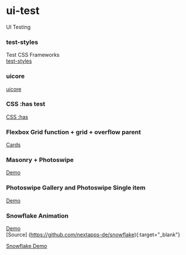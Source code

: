 # ui-test
 UI Testing
 
 ### test-styles
Test CSS Frameworks 	
[test-styles](https://suiramus.github.io/ui-test/test-styles/)  
 
### uicore
[uicore](https://suiramus.github.io/ui-test/uicore/)  

### CSS :has test
[CSS :has](https://suiramus.github.io/ui-test/has/)  

### Flexbox Grid function + grid + overflow parent
[Cards](https://suiramus.github.io/ui-test/cards/)  

### Masonry + Photoswipe
[Demo](https://suiramus.github.io/ui-test/masonry-photoswipe/)  

### Photoswipe Gallery and Photoswipe Single item
[Demo](https://suiramus.github.io/ui-test/photoswipe-test/)  

### Snowflake Animation
[Demo](https://suiramus.github.io/ui-test/snowflake/)    
[Source] (https://github.com/nextapps-de/snowflake){:target="_blank"}

<a href="https://suiramus.github.io/ui-test/snowflake/" target="_blank">Snowflake Demo</a>